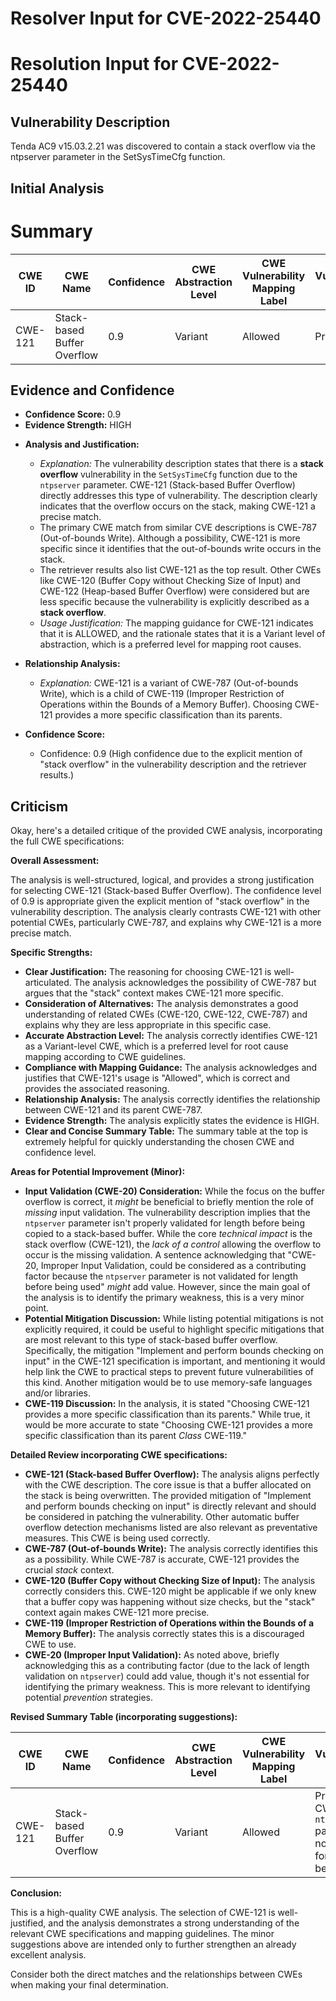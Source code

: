 # Resolver Input for CVE-2022-25440

# Resolution Input for CVE-2022-25440

## Vulnerability Description
Tenda AC9 v15.03.2.21 was discovered to contain a stack overflow via the ntpserver parameter in the SetSysTimeCfg function.

## Initial Analysis
# Summary
| CWE ID | CWE Name | Confidence | CWE Abstraction Level | CWE Vulnerability Mapping Label | CWE-Vulnerability Mapping Notes |
|---|---|---|---|---|---|
| CWE-121 | Stack-based Buffer Overflow | 0.9 | Variant | Allowed | Primary CWE |

## Evidence and Confidence

*   **Confidence Score:** 0.9
*   **Evidence Strength:** HIGH

- **Analysis and Justification:**
  - *Explanation:* The vulnerability description states that there is a **stack overflow** vulnerability in the `SetSysTimeCfg` function due to the `ntpserver` parameter. CWE-121 (Stack-based Buffer Overflow) directly addresses this type of vulnerability. The description clearly indicates that the overflow occurs on the stack, making CWE-121 a precise match.
  - The primary CWE match from similar CVE descriptions is CWE-787 (Out-of-bounds Write). Although a possibility, CWE-121 is more specific since it identifies that the out-of-bounds write occurs in the stack.
  - The retriever results also list CWE-121 as the top result. Other CWEs like CWE-120 (Buffer Copy without Checking Size of Input) and CWE-122 (Heap-based Buffer Overflow) were considered but are less specific because the vulnerability is explicitly described as a **stack overflow**.
  - *Usage Justification:* The mapping guidance for CWE-121 indicates that it is ALLOWED, and the rationale states that it is a Variant level of abstraction, which is a preferred level for mapping root causes.

- **Relationship Analysis:**
  - *Explanation:* CWE-121 is a variant of CWE-787 (Out-of-bounds Write), which is a child of CWE-119 (Improper Restriction of Operations within the Bounds of a Memory Buffer). Choosing CWE-121 provides a more specific classification than its parents.

- **Confidence Score:**
  - Confidence: 0.9 (High confidence due to the explicit mention of "stack overflow" in the vulnerability description and the retriever results.)

## Criticism
Okay, here's a detailed critique of the provided CWE analysis, incorporating the full CWE specifications:

**Overall Assessment:**

The analysis is well-structured, logical, and provides a strong justification for selecting CWE-121 (Stack-based Buffer Overflow). The confidence level of 0.9 is appropriate given the explicit mention of "stack overflow" in the vulnerability description. The analysis clearly contrasts CWE-121 with other potential CWEs, particularly CWE-787, and explains why CWE-121 is a more precise match.

**Specific Strengths:**

*   **Clear Justification:** The reasoning for choosing CWE-121 is well-articulated. The analysis acknowledges the possibility of CWE-787 but argues that the "stack" context makes CWE-121 more specific.
*   **Consideration of Alternatives:** The analysis demonstrates a good understanding of related CWEs (CWE-120, CWE-122, CWE-787) and explains why they are less appropriate in this specific case.
*   **Accurate Abstraction Level:**  The analysis correctly identifies CWE-121 as a Variant-level CWE, which is a preferred level for root cause mapping according to CWE guidelines.
*   **Compliance with Mapping Guidance:** The analysis acknowledges and justifies that CWE-121's usage is "Allowed", which is correct and provides the associated reasoning.
*   **Relationship Analysis:** The analysis correctly identifies the relationship between CWE-121 and its parent CWE-787.
*   **Evidence Strength:**  The analysis explicitly states the evidence is HIGH.
*   **Clear and Concise Summary Table:** The summary table at the top is extremely helpful for quickly understanding the chosen CWE and confidence level.

**Areas for Potential Improvement (Minor):**

*   **Input Validation (CWE-20) Consideration:** While the focus on the buffer overflow is correct, it *might* be beneficial to briefly mention the role of *missing* input validation.  The vulnerability description implies that the `ntpserver` parameter isn't properly validated for length before being copied to a stack-based buffer. While the core *technical impact* is the stack overflow (CWE-121), the *lack of a control* allowing the overflow to occur is the missing validation.  A sentence acknowledging that "CWE-20, Improper Input Validation, could be considered as a contributing factor because the `ntpserver` parameter is not validated for length before being used" *might* add value. However, since the main goal of the analysis is to identify the primary weakness, this is a very minor point.
*   **Potential Mitigation Discussion:** While listing potential mitigations is not explicitly required, it could be useful to highlight specific mitigations that are most relevant to this type of stack-based buffer overflow. Specifically, the mitigation "Implement and perform bounds checking on input" in the CWE-121 specification is important, and mentioning it would help link the CWE to practical steps to prevent future vulnerabilities of this kind. Another mitigation would be to use memory-safe languages and/or libraries.
*   **CWE-119 Discussion:** In the analysis, it is stated "Choosing CWE-121 provides a more specific classification than its parents." While true, it would be more accurate to state "Choosing CWE-121 provides a more specific classification than its parent *Class* CWE-119."

**Detailed Review incorporating CWE specifications:**

*   **CWE-121 (Stack-based Buffer Overflow):** The analysis aligns perfectly with the CWE description. The core issue is that a buffer allocated on the stack is being overwritten. The provided mitigation of "Implement and perform bounds checking on input" is directly relevant and should be considered in patching the vulnerability. Other automatic buffer overflow detection mechanisms listed are also relevant as preventative measures. This CWE is being used correctly.
*   **CWE-787 (Out-of-bounds Write):**  The analysis correctly identifies this as a possibility. While CWE-787 is accurate, CWE-121 provides the crucial *stack* context.
*   **CWE-120 (Buffer Copy without Checking Size of Input):** The analysis correctly considers this. CWE-120 might be applicable if we only knew that a buffer copy was happening without size checks, but the "stack" context again makes CWE-121 more precise.
*   **CWE-119 (Improper Restriction of Operations within the Bounds of a Memory Buffer):** The analysis correctly states this is a discouraged CWE to use.
*   **CWE-20 (Improper Input Validation):** As noted above, briefly acknowledging this as a contributing factor (due to the lack of length validation on `ntpserver`) could add value, though it's not essential for identifying the primary weakness. This is more relevant to identifying potential *prevention* strategies.

**Revised Summary Table (incorporating suggestions):**

| CWE ID | CWE Name | Confidence | CWE Abstraction Level | CWE Vulnerability Mapping Label | CWE-Vulnerability Mapping Notes |
|---|---|---|---|---|---|
| CWE-121 | Stack-based Buffer Overflow | 0.9 | Variant | Allowed | Primary CWE. `ntpserver` parameter not validated for length before use. |

**Conclusion:**

This is a high-quality CWE analysis. The selection of CWE-121 is well-justified, and the analysis demonstrates a strong understanding of the relevant CWE specifications and mapping guidelines. The minor suggestions above are intended only to further strengthen an already excellent analysis.

Consider both the direct matches and the relationships between CWEs
when making your final determination.
        